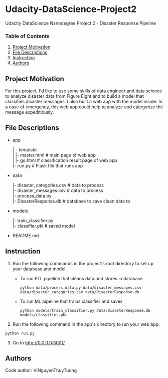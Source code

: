 # Udacity-DataScience-Project2
Udacity DataScience Nanodegree Project 2 -  Disaster Response Pipeline

### Table of Contents

1. [Project Motivation](#motivation)
2. [File Descriptions](#files)
3. [Instruction](#instruction)
4. [Authors](#author)
 

## Project Motivation<a name="motivation"></a>

For this project, I'd like to use some skills of data engineer and data science to analyze disaster data from Figure Eight and to build a model that classifies disaster messages. I also built a web app with the model inside. In a case of emergency, this web app could help to analyze and categorize the message expeditiously.

## File Descriptions <a name="files"></a>

- app

	| - template\
	| |- master.html  # main page of web app\
	| |- go.html  # classification result page of web app\
	|- run.py  # Flask file that runs app

- data

	|- disaster_categories.csv  # data to process\
	|- disaster_messages.csv  # data to process\
	|- process_data.py\
	|- DisasterResponse.db   # database to save clean data to

- models

	|- train_classifier.py\
	|- classifier.pkl  # saved model

- README.md

## Instruction<a name="instruction"></a>

1. Run the following commands in the project's root directory to set up your database and model.

    - To run ETL pipeline that cleans data and stores in database
        ```
        python data/process_data.py data/disaster_messages.csv data/disaster_categories.csv data/DisasterResponse.db
        ```
    - To run ML pipeline that trains classifier and saves
        ```
        python models/train_classifier.py data/DisasterResponse.db models/classifier.pkl
        ```

2. Run the following command in the app's directory to run your web app. 
```
python run.py
```

3. Go to http://0.0.0.0:3001/

## Authors <a name="author"></a>

Code author: ViNguyenThuyTuong
